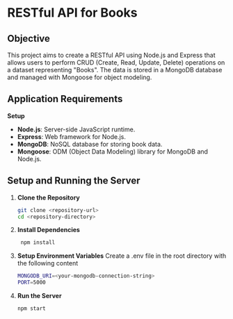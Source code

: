 # RESTful API for Books

## Objective

This project aims to create a RESTful API using Node.js and Express that allows users to perform CRUD (Create, Read, Update, Delete) operations on a dataset representing "Books". The data is stored in a MongoDB database and managed with Mongoose for object modeling.

## Application Requirements

 **Setup**
   - **Node.js**: Server-side JavaScript runtime.
   - **Express**: Web framework for Node.js.
   - **MongoDB**: NoSQL database for storing book data.
   - **Mongoose**: ODM (Object Data Modeling) library for MongoDB and Node.js.


## Setup and Running the Server

1. **Clone the Repository**
   ```bash
   git clone <repository-url>
   cd <repository-directory>
2. **Install Dependencies**
   ```bash
    npm install
3. **Setup Environment Variables**
   Create a .env file in the root directory with the following content
   ```bash
   MONGODB_URI=<your-mongodb-connection-string>
   PORT=5000

4. **Run the Server**
   ```bash
   npm start


   

